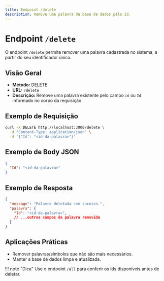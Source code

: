 ```yaml
---
title: Endpoint /delete
description: Remove uma palavra da base de dados pelo id.
---
```


# Endpoint `/delete`

O endpoint `/delete` permite remover uma palavra cadastrada no sistema, a partir do seu identificador único.

## Visão Geral

- **Método:** DELETE
- **URL:** `/delete`
- **Descrição:** Remove uma palavra existente pelo campo `id` ou `Id` informado no corpo da requisição.

## Exemplo de Requisição

```bash
curl -X DELETE http://localhost:3000/delete \
  -H "Content-Type: application/json" \
  -d '{"Id": "<id-da-palavra>"}'
```

## Exemplo de Body JSON

```json
{
  "Id": "<id-da-palavra>"
}
```

## Exemplo de Resposta

```json
{
  "message": "Palavra deletada com sucesso.",
  "palavra": {
    "Id": "<id-da-palavra>",
    // ...outros campos da palavra removida
  }
}
```

## Aplicações Práticas

- Remover palavras/símbolos que não são mais necessários.
- Manter a base de dados limpa e atualizada.

!!! note "Dica"
    Use o endpoint `/all` para conferir os ids disponíveis antes de deletar.
